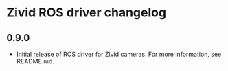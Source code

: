 # Zivid ROS driver changelog

## 0.9.0

* Initial release of ROS driver for Zivid cameras. For more information, see README.md.
